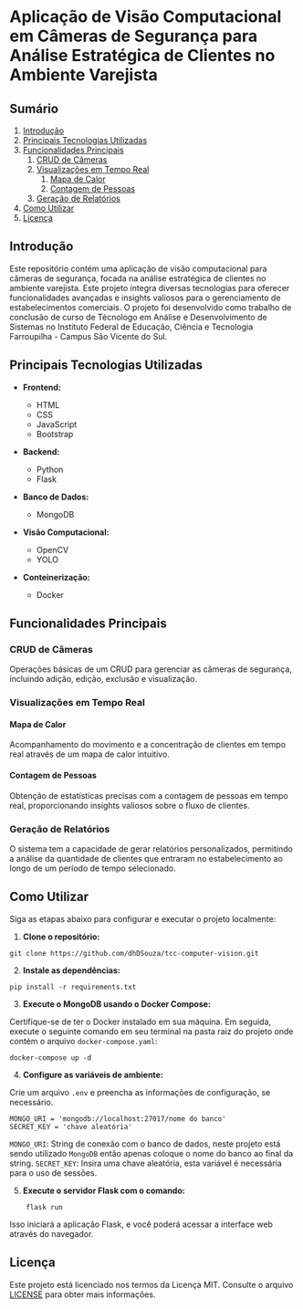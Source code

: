 # Aplicação de Visão Computacional em Câmeras de Segurança para Análise Estratégica de Clientes no Ambiente Varejista

## Sumário

1. [Introdução](#introdução)
2. [Principais Tecnologias Utilizadas](#principais-tecnologias-utilizadas)
3. [Funcionalidades Principais](#funcionalidades-principais)
    1. [CRUD de Câmeras](#crud-de-câmeras)
    2. [Visualizações em Tempo Real](#visualizações-em-tempo-real)
        1. [Mapa de Calor](#mapa-de-calor)
        2. [Contagem de Pessoas](#contagem-de-pessoas)
    3. [Geração de Relatórios](#geração-de-relatórios)
4. [Como Utilizar](#como-utilizar)
5. [Licença](#licença)

## Introdução

Este repositório contém uma aplicação de visão computacional para câmeras de segurança, focada na análise estratégica de clientes no ambiente varejista. Este projeto integra diversas tecnologias para oferecer funcionalidades avançadas e insights valiosos para o gerenciamento de estabelecimentos comerciais. 
O projeto foi desenvolvido como trabalho de conclusão de curso de Técnologo em Análise e Desenvolvimento de Sistemas no Instituto Federal de Educação, Ciência e Tecnologia Farroupilha - Campus São Vicente do Sul.

## Principais Tecnologias Utilizadas

- **Frontend:**
  - HTML
  - CSS
  - JavaScript
  - Bootstrap

- **Backend:**
  - Python
  - Flask

- **Banco de Dados:**
  - MongoDB

- **Visão Computacional:**
  - OpenCV
  - YOLO

- **Conteinerização:**
  - Docker

## Funcionalidades Principais

### CRUD de Câmeras
Operações básicas de um CRUD para gerenciar as câmeras de segurança, incluindo adição, edição, exclusão e visualização.

### Visualizações em Tempo Real

#### Mapa de Calor
Acompanhamento do movimento e a concentração de clientes em tempo real através de um mapa de calor intuitivo.

#### Contagem de Pessoas
Obtenção de estatísticas precisas com a contagem de pessoas em tempo real, proporcionando insights valiosos sobre o fluxo de clientes.

### Geração de Relatórios
O sistema tem a capacidade de gerar relatórios personalizados, permitindo a análise da quantidade de clientes que entraram no estabelecimento ao longo de um período de tempo selecionado.

## Como Utilizar

Siga as etapas abaixo para configurar e executar o projeto localmente:

1. **Clone o repositório:**

```shell
git clone https://github.com/dhDSouza/tcc-computer-vision.git
```

2. **Instale as dependências:**

```shell
pip install -r requirements.txt
```

3. **Execute o MongoDB usando o Docker Compose:**

Certifique-se de ter o Docker instalado em sua máquina. Em seguida, execute o seguinte comando em seu terminal na pasta raiz do projeto onde contém  o arquivo `docker-compose.yaml`:

```shell
docker-compose up -d
```

4. **Configure as variáveis de ambiente:**

Crie um arquivo `.env` e preencha as informações de configuração, se necessário.

```shell
MONGO_URI = 'mongodb://localhost:27017/nome do banco'
SECRET_KEY = 'chave aleatória'
```
`MONGO_URI`: String de conexão com o banco de dados, neste projeto está sendo utilizado `MongoDB` então apenas coloque o nome do banco ao final da string.
`SECRET_KEY`: Insira uma chave aleatória, esta variável é necessária para o uso de sessões.

5. **Execute o servidor Flask com o comando:**

```shell
    flask run
```

Isso iniciará a aplicação Flask, e você poderá acessar a interface web através do navegador.

## Licença

Este projeto está licenciado nos termos da Licença MIT. Consulte o arquivo [LICENSE](LICENSE) para obter mais informações.
